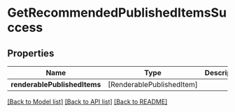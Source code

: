 # GetRecommendedPublishedItemsSuccess

## Properties
Name | Type | Description | Notes
------------ | ------------- | ------------- | -------------
**renderablePublishedItems** | [RenderablePublishedItem] |  | 

[[Back to Model list]](../README.md#documentation-for-models) [[Back to API list]](../README.md#documentation-for-api-endpoints) [[Back to README]](../README.md)



